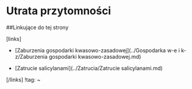 # Utrata przytomności





##Linkujące do tej strony

[links]

- [Zaburzenia gospodarki kwasowo-zasadowej](../Gospodarka w-e i k-z/Zaburzenia gospodarki kwasowo-zasadowej.md)

- [Zatrucie salicylanami](../Zatrucia/Zatrucie salicylanami.md)


[/links]
!tag:
~

